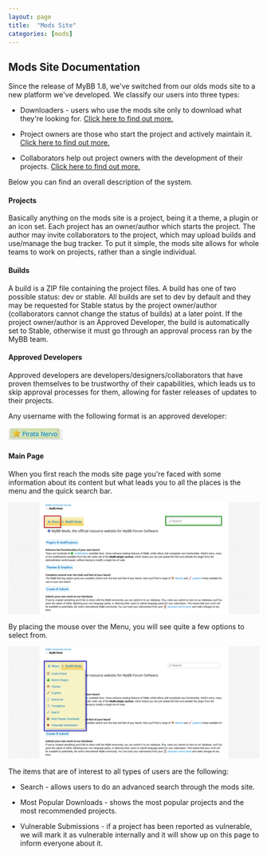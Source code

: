 ```yaml
---
layout: page
title:  "Mods Site"
categories: [mods]
---
```


## Mods Site Documentation

Since the release of MyBB 1.8, we've switched from our olds mods site to a new platform we've developed.
We classify our users into three types:

* Downloaders - users who use the mods site only to download what they're looking for. [Click here to find out more.](http://docs.mybb.com/mods/downloaders)

* Project owners are those who start the project and actively maintain it. [Click here to find out more.](http://docs.mybb.com/mods/owners)

* Collaborators help out project owners with the development of their projects. [Click here to find out more.](http://docs.mybb.com/mods/collaborators)

Below you can find an overall description of the system.

#### Projects
Basically anything on the mods site is a project, being it a theme, a plugin or an icon set. Each project has an owner/author which starts the project.
The author may invite collaborators to the project, which may upload builds and use/manage the bug tracker. To put it simple, the mods site allows for whole teams to work on projects, rather than a single individual.

#### Builds
A build is a ZIP file containing the project files. A build has one of two possible status: dev or stable.
All builds are set to dev by default and they may be requested for Stable status by the project owner/author (collaborators cannot change the status of builds) at a later point. If the project owner/author is an Approved Developer, the build is automatically set to Stable, otherwise it must go through an approval process ran by the MyBB team.

#### Approved Developers
Approved developers are developers/designers/collaborators that have proven themselves to be trustworthy of their capabilities, which leads us to skip approval processes for them, allowing for faster releases of updates to their projects.

Any username with the following format is an approved developer:

[![Approved Developer](/assets/images/mods/approved_developer.png)](/assets/images/mods/approved_developer.png)

#### Main Page
When you first reach the mods site page you're faced with some information about its content but what leads you to all the places is the menu and the quick search bar.

[![Menu and Search](/assets/images/mods/index1.png)](/assets/images/mods/index1.png)

By placing the mouse over the Menu, you will see quite a few options to select from.

[![Menu Options](/assets/images/mods/index2.png)](/assets/images/mods/index2.png)

The items that are of interest to all types of users are the following:

* Search - allows users to do an advanced search through the mods site.

* Most Popular Downloads - shows the most popular projects and the most recommended projects.

* Vulnerable Submissions - if a project has been reported as vulnerable, we will mark it as vulnerable internally and it will show up on this page to inform everyone about it.
